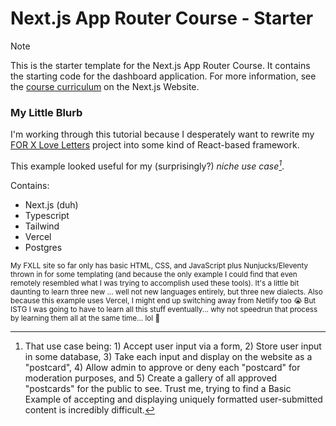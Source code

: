 # Next.js App Router Course - Starter

> [!NOTE]
> This is the starter template for the Next.js App Router Course. It contains the starting code for the dashboard application.
> For more information, see the [course curriculum](https://nextjs.org/learn/dashboard-app) on the Next.js Website.

### My Little Blurb

I'm working through this tutorial because I desperately want to rewrite my [FOR X Love Letters](https://github.com/wingsooyoung/OXLoveLetters) project into some kind of React-based framework. 

This example looked useful for my (surprisingly?) _niche use case[^1]_. 

Contains:
- Next.js (duh)
- Typescript
- Tailwind
- Vercel
- Postgres

<sub>My FXLL site so far only has basic HTML, CSS, and JavaScript plus Nunjucks/Eleventy thrown in for some templating (and because the only example I could find that even remotely resembled what I was trying to accomplish used these tools). It's a little bit daunting to learn three new ... well not new languages entirely, but three new dialects. Also because this example uses Vercel, I might end up switching away from Netlify too 😭 But ISTG I was going to have to learn all this stuff eventually... why not speedrun that process by learning them all at the same time... lol 🥲</sub>


[^1]: That use case being: 1) Accept user input via a form, 2) Store user input in some database, 3) Take each input and display on the website as a "postcard", 4) Allow admin to approve or deny each "postcard" for moderation purposes, and 5) Create a gallery of all approved "postcards" for the public to see. Trust me, trying to find a Basic Example of accepting and displaying uniquely formatted user-submitted content is incredibly difficult.

